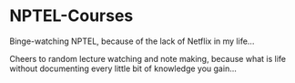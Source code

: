 # NPTEL-Courses
Binge-watching NPTEL, because of the lack of Netflix in my life...

Cheers to random lecture watching and note making, because what is life without documenting every little bit of knowledge you gain...
